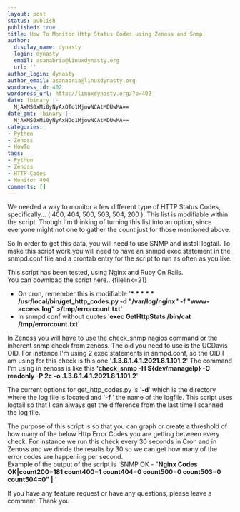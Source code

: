 ```yaml
---
layout: post
status: publish
published: true
title: How To Monitor Http Status Codes using Zenoss and Snmp.
author:
  display_name: dynasty
  login: dynasty
  email: asanabria@linuxdynasty.org
  url: ''
author_login: dynasty
author_email: asanabria@linuxdynasty.org
wordpress_id: 402
wordpress_url: http://linuxdynasty.org/?p=402
date: !binary |-
  MjAxMS0xMi0yNyAxOTo1MjowNCAtMDUwMA==
date_gmt: !binary |-
  MjAxMS0xMi0yNyAxNDo1MjowNCAtMDUwMA==
categories:
- Python
- Zenoss
- HowTo
tags:
- Python
- Zenoss
- HTTP Codes
- Monitor 404
comments: []
---
```

<p>We needed a way to monitor a few different type of HTTP Status Codes, specifically... ( 400, 404, 500, 503, 504, 200 ). This list is modifiable within the script. Though I'm thinking of turning this list into an option, since everyone might not one to gather the count just for those mentioned above.</p>
<p>So In order to get this data, you will need to use SNMP and install logtail. To make this script work you will need to have an snmpd exec statement in the snmpd.conf file and a crontab entry for the script to run as often as you like.</p>
<p>This script has been tested, using Nginx and Ruby On Rails.<br />
You can download the script here.. {filelink=21}</p>
<ul>
<li>On cron, remember this is modifiable '<strong>* * * * * /usr/local/bin/get_http_codes.py -d "/var/log/nginx" -f "www-access.log" &gt;/tmp/errorcount.txt'</strong></li>
<li>In snmpd.conf without quotes '<strong>exec GetHttpStats /bin/cat /tmp/errorcount.txt</strong>'</li>
</ul>
<p>In Zenoss you will have to use the check_snmp nagios command or the inherent snmp check from zenoss. The oid you need to use is the UCDavis OID. For instance I'm using 2 exec statements in snmpd.conf, so the OID I am using for this check is this one '<strong>.1.3.6.1.4.1.2021.8.1.101.2</strong>' The command I'm using in zenoss is like this <strong>'check_snmp -H ${dev/manageIp} -C readonly -P 2c -o .1.3.6.1.4.1.2021.8.1.101.2</strong>'</p>
<p>The current options for get_http_codes.py is '<strong>-d</strong>' which is the directory where the log file is located and '<strong>-f</strong> ' the name of the logfile. This script uses logtail so that I can always get the difference from the last time I scanned the log file.</p>
<p>The purpose of this script is so that you can graph or create a threshold of how many of the below Http Error Codes you are getting between every check. For instance we run this check every 30 seconds in Cron and in Zenoss and we divide the results by 30 so we can get how many of the error codes are happening per second.<br />
Example of the output of the script is 'SNMP OK - "<strong>Nginx Codes OK|count200=181 count400=1 count404=0 count500=0 count503=0 count504=0" |</strong> '</p>
<p>If you have any feature request or have any questions, please leave a comment. Thank you</p>
